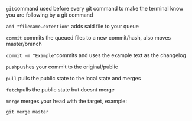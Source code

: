 `git`command used before every git command to make the terminal know you are following by a git command

`add "filename.extention"` adds said file to your queue

`commit` commits the queued files to a new commit/hash, also moves master/branch

`commit -m "Example"`commits and uses the example text as the changelog

`push`pushes your commit to the original/public

`pull` pulls the public state to the local state and merges

`fetch`pulls the public state but doesnt merge

`merge` merges your head with the target, example:

`git merge master`
